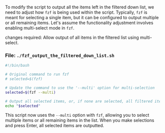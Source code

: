 To modify the script to output all the items left in the filtered down list, we need to adjust how `fzf` is being used within the script. Typically, `fzf` is meant for selecting a single item, but it can be configured to output multiple or all remaining items. Let's assume the functionality adjustment involves enabling multi-select mode in `fzf`.

changes required: Allow output of all items in the filtered list using multi-select.

### File: `./fzf_output_the_filtered_down_list.sh`

```bash
#!/bin/bash

# Original command to run fzf
# selected=$(fzf)

# Update the command to use the '--multi' option for multi-selection
selected=$(fzf --multi)

# Output all selected items, or, if none are selected, all filtered items
echo "$selected"
```

This script now uses the `--multi` option with `fzf`, allowing you to select multiple items or all remaining items in the list. When you make selections and press Enter, all selected items are outputted.
